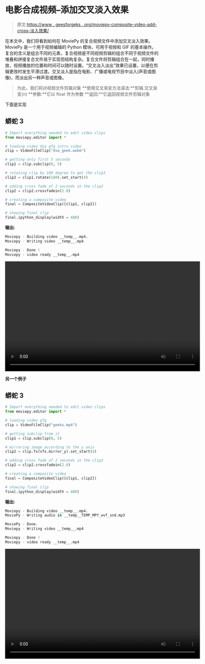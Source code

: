 # 电影合成视频–添加交叉淡入效果

> 原文:[https://www . geesforgeks . org/moviepy-composite-video-add-cross-淡入效果/](https://www.geeksforgeeks.org/moviepy-composite-video-adding-cross-fade-in-effect/)

在本文中，我们将看到如何在 MoviePy 的复合视频文件中添加交叉淡入效果。MoviePy 是一个用于视频编辑的 Python 模块，可用于视频和 GIF 的基本操作。复合的含义是组合不同的元素，复合视频是不同视频剪辑的组合不同于视频文件的堆叠和拼接复合文件易于实现但结构复杂。复合文件将剪辑组合在一起，同时播放，视频播放的位置和时间可以随时设置。“交叉淡入淡出”效果已设置，以便在剪辑更改时发生平滑过渡。交叉淡入是指在电影、广播或电视节目中淡入(声音或图像)，而淡出另一种声音或图像。

> 为此，我们将对视频文件剪辑对象
> **使用交叉渐变方法语法:**剪辑.交叉渐变(n)
> **参数:**它以 float 作为参数
> **返回:**它返回视频文件剪辑对象

下面是实现

## 蟒蛇 3

```py
# Import everything needed to edit video clips
from moviepy.editor import *

# loading video dsa gfg intro video
clip = VideoFileClip("dsa_geek.webm")

# getting only first 5 seconds
clip1 = clip.subclip(0, 5)

# rotating clip by 180 degree to get the clip3
clip2 = clip1.rotate(180).set_start(4)

# adding cross fade of 2 seconds in the clip2
clip2 = clip2.crossfadein(2.0)

# creating a composite video
final = CompositeVideoClip([clip1, clip2])

# showing final clip
final.ipython_display(width = 480)
```

**输出:**

```py
Moviepy - Building video __temp__.mp4.
Moviepy - Writing video __temp__.mp4

Moviepy - Done !
Moviepy - video ready __temp__.mp4

```

<video class="wp-video-shortcode" id="video-457865-1" width="640" height="360" preload="metadata" controls=""><source type="video/mp4" src="https://media.geeksforgeeks.org/wp-content/uploads/20200722194734/125.mp4?_=1">[https://media.geeksforgeeks.org/wp-content/uploads/20200722194734/125.mp4](https://media.geeksforgeeks.org/wp-content/uploads/20200722194734/125.mp4)</video>

**另一个例子**

## 蟒蛇 3

```py
# Import everything needed to edit video clips
from moviepy.editor import *

# loading video gfg
clip = VideoFileClip("geeks.mp4")

# getting subclip from it
clip1 = clip.subclip(0, 5)

# mirroring image according to the y axis
clip2 = clip.fx(vfx.mirror_y).set_start(4)

# adding cross fade of 2 seconds in the clip2
clip2 = clip2.crossfadein(2.0)

# creating a composite video
final = CompositeVideoClip([clip1, clip2])

# showing final clip
final.ipython_display(width = 480)
```

**输出:**

```py
Moviepy - Building video __temp__.mp4.
MoviePy - Writing audio in __temp__TEMP_MPY_wvf_snd.mp3

MoviePy - Done.
Moviepy - Writing video __temp__.mp4

Moviepy - Done !
Moviepy - video ready __temp__.mp4
```

<video class="wp-video-shortcode" id="video-457865-2" width="640" height="360" preload="metadata" controls=""><source type="video/mp4" src="https://media.geeksforgeeks.org/wp-content/uploads/20200722194646/218.mp4?_=2">[https://media.geeksforgeeks.org/wp-content/uploads/20200722194646/218.mp4](https://media.geeksforgeeks.org/wp-content/uploads/20200722194646/218.mp4)</video>